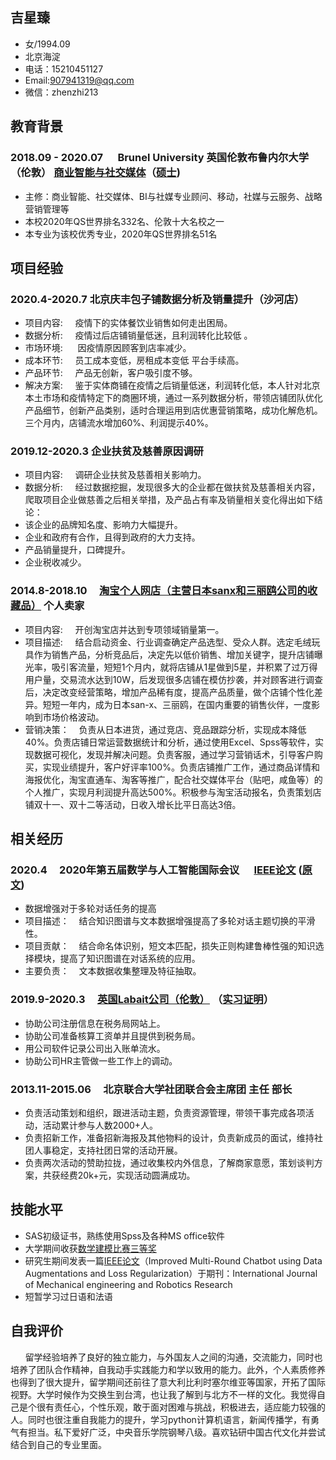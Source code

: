 ## 吉星臻
- 女/1994.09
- 北京海淀 
- 电话：15210451127
- Email:907941319@qq.com
- 微信：zhenzhi213


## 教育背景
### 2018.09 - 2020.07          &nbsp;&nbsp;&nbsp;&nbsp;  Brunel University 英国伦敦布鲁内尔大学 （伦敦）           [商业智能与社交媒体](https://github.com/xingzhenji/work/blob/gh-pages/毕业证.jpg)（[硕士](https://github.com/xingzhenji/work/blob/gh-pages/大使馆学位证明.jpg))
- 主修：商业智能、社交媒体、BI与社媒专业顾问、移动，社媒与云服务、战略营销管理等
- 本校2020年QS世界排名332名、伦敦十大名校之一
- 本专业为该校优秀专业，2020年QS世界排名51名


## 项目经验
### 2020.4-2020.7 北京庆丰包子铺数据分析及销量提升（沙河店）
- 项目内容: &nbsp;&nbsp;&nbsp;&nbsp;疫情下的实体餐饮业销售如何走出困局。
- 数据分析: &nbsp;&nbsp;&nbsp;&nbsp;疫情过后店铺销量低迷，且利润转化比较低 。
- 市场环境: &nbsp;&nbsp;&nbsp;&nbsp; 因疫情原因顾客到店率减少。
- 成本环节: &nbsp;&nbsp;&nbsp;&nbsp;员工成本变低，房租成本变低 平台手续高。
- 产品环节: &nbsp;&nbsp;&nbsp;&nbsp;产品无创新，客户吸引度不够。
- 解决方案: &nbsp;&nbsp;&nbsp;&nbsp;鉴于实体商铺在疫情之后销量低迷，利润转化低，本人针对北京本土市场和疫情特定下的商圈环境，通过一系列数据分析，带领店铺团队优化产品细节，创新产品类别，适时合理运用到店优惠营销策略，成功化解危机。三个月内，店铺流水增加60%、利润提示40%。



### 2019.12-2020.3 企业扶贫及慈善原因调研
- 项目内容: &nbsp;&nbsp;&nbsp;&nbsp;调研企业扶贫及慈善相关影响力。
- 数据分析: &nbsp;&nbsp;&nbsp;&nbsp;经过数据挖掘，发现很多大的企业都在做扶贫及慈善相关内容，爬取项目企业做慈善之后相关举措，及产品占有率及销量相关变化得出如下结论：
- 该企业的品牌知名度、影响力大幅提升。
- 企业和政府有合作，且得到政府的大力支持。
- 产品销量提升，口碑提升。
- 企业税收减少。

### 2014.8-2018.10       &nbsp;&nbsp;&nbsp;&nbsp;[淘宝个人网店（主营日本sanx和三丽鸥公司的收藏品）](https://shop116652074.taobao.com/?spm=a230r.7195193.1997079397.2.445c58baa3nNh1)           个人卖家

- 项目内容: &nbsp;&nbsp;&nbsp;&nbsp;开创淘宝店并达到专项领域销量第一。
- 项目描述: &nbsp;&nbsp;&nbsp;&nbsp;结合启动资金、行业调查确定产品选型、受众人群。选定毛绒玩具作为销售产品，分析竞品后，决定先以低价销售、增加关键字，提升店铺曝光率，吸引客流量，短短1个月内，就将店铺从1星做到5星，并积累了过万得用户量，交易流水达到10W，后发现很多店铺在模仿抄袭，并对顾客进行调查后，决定改变经营策略，增加产品稀有度，提高产品质量，做个店铺个性化差异。短短一年内，成为日本san-x、三丽鸥，在国内重要的销售伙伴，一度影响到市场价格波动。
- 营销决策：&nbsp;&nbsp;&nbsp;&nbsp;负责从日本进货，通过竞店、竞品跟踪分析，实现成本降低40%。负责店铺日常运营数据统计和分析，通过使用Excel、Spss等软件，实现数据可视化，发现并解决问题。负责客服，通过学习营销话术，引导客户购买，实现业绩提升，客户好评率100%。负责店铺推广工作，通过商品详情和海报优化，淘宝直通车、淘客等推广，配合社交媒体平台（贴吧，咸鱼等）的个人推广，实现月利润提升高达500%。积极参与淘宝活动报名，负责策划店铺双十一、双十二等活动，日收入增长比平日高达3倍。


## 相关经历

### 2020.4         &nbsp;&nbsp;&nbsp;&nbsp;2020年第五届数学与人工智能国际会议 &nbsp;&nbsp;&nbsp;&nbsp; [IEEE论文](https://github.com/xingzhenji/work/blob/gh-pages/IEEE证明.pdf) ([原文](https://github.com/xingzhenji/work/blob/gh-pages/原文%20IEEE论文.pdf))

- 数据增强对于多轮对话任务的提高
- 项目描述：&nbsp;&nbsp;&nbsp;&nbsp;结合知识图谱与文本数据增强提高了多轮对话主题切换的平滑性。
- 项目贡献：&nbsp;&nbsp;&nbsp;&nbsp;结合命名体识别，短文本匹配，损失正则构建鲁棒性强的知识选择模块，提高了知识图谱在对话系统的应用。
- 主要负责：&nbsp;&nbsp;&nbsp;&nbsp;文本数据收集整理及特征抽取。


### 2019.9-2020.3               &nbsp;&nbsp;&nbsp;&nbsp;[英国Labait公司（伦敦）](http://www.labaitpro.co.uk)      （[实习证明](https://github.com/xingzhenji/work/blob/gh-pages/实习证明.jpg )）

- 协助公司注册信息在税务局网站上。
- 协助公司准备核算工资单并且提供到税务局。
- 用公司软件记录公司出入账单流水。
- 协助公司HR主管做一些工作上的调动。


### 2013.11-2015.06    &nbsp;&nbsp;&nbsp;&nbsp;北京联合大学社团联合会主席团   主任 部长

- 负责活动策划和组织，跟进活动主题，负责资源管理，带领干事完成各项活动，活动累计参与人数2000+人。
- 负责招新工作，准备招新海报及其他物料的设计，负责新成员的面试，维持社团人事稳定，支持社团日常的活动开展。
- 负责两次活动的赞助拉拢，通过收集校内外信息，了解商家意愿，策划谈判方案，共获经费20k+元，实现活动圆满成功。


## 技能水平

- SAS初级证书，熟练使用Spss及各种MS office软件
- 大学期间收获[数学建模比赛三等奖](https://github.com/xingzhenji/work/blob/gh-pages/扫描.png)
- 研究生期间发表一篇[IEEE论文](https://github.com/xingzhenji/work/blob/gh-pages/IEEE证明.pdf)（Improved Multi-Round Chatbot using Data Augmentations and Loss Regularization）于期刊：International Journal of Mechanical engineering and Robotics Research
- 短暂学习过日语和法语

## 自我评价
 
&nbsp;&nbsp;&nbsp;&nbsp;&nbsp;&nbsp;留学经验培养了良好的独立能力，与外国友人之间的沟通，交流能力，同时也培养了团队合作精神，自我动手实践能力和学以致用的能力。此外，个人素质修养也得到了很大提升，留学期间还前往了意大利比利时塞尔维亚等国家，开拓了国际视野。大学时候作为交换生到台湾，也让我了解到与北方不一样的文化。我觉得自己是个很有责任心，个性乐观，敢于面对困难与挑战，积极进去，适应能力较强的人。同时也很注重自我能力的提升，学习python计算机语言，新闻传播学，有勇气有担当。私下爱好广泛，中央音乐学院钢琴八级。喜欢钻研中国古代文化并尝试结合到自己的专业里面。
